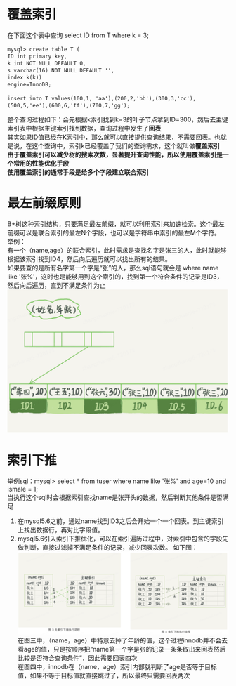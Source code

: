 # 覆盖索引
在下面这个表中查询  select ID from T where k = 3;
```text
mysql> create table T (
ID int primary key,
k int NOT NULL DEFAULT 0, 
s varchar(16) NOT NULL DEFAULT '',
index k(k))
engine=InnoDB;
 
insert into T values(100,1, 'aa'),(200,2,'bb'),(300,3,'cc'),(500,5,'ee'),(600,6,'ff'),(700,7,'gg');
```
整个查询过程如下：会先根据k索引找到k=3的叶子节点拿到ID=300，然后去主键索引表中根据主键索引找到数据，查询过程中发生了**回表**   
其实如果ID值已经在K索引中，那么就可以直接提供查询结果，不需要回表。也就是说，在这个查询中，索引k已经覆盖了我们的查询需求，这个就叫做**覆盖索引**  
**由于覆盖索引可以减少树的搜索次数，显著提升查询性能，所以使用覆盖索引是一个常用的性能优化手段**   
**使用覆盖索引的通常手段是给多个字段建立联合索引**   
# 最左前缀原则
B+树这种索引结构，只要满足最左前缀，就可以利用索引来加速检索。这个最左前缀可以是联合索引的最左N个字段，也可以是字符串中索引的最左M个字符。   
举例：   
有一个（name,age）的联合索引，此时需求是查找名字是张三的人，此时就能够根据该索引找到ID4，然后向后遍历就可以找出所有的结果。   
如果要查的是所有名字第一个字是“张”的人，那么sql语句就会是 where name like '张%'，这时也是能够用到这个索引的，找到第一个符合条件的记录是ID3，然后向后遍历，直到不满足条件为止   
![img_6.png](image/img_6.png)
# 索引下推
举例sql：mysql> select * from tuser where name like '张%' and age=10 and ismale = 1;    
当执行这个sql时会根据索引查找name是张开头的数据，然后判断其他条件是否满足  
1. 在mysql5.6之前，通过name找到ID3之后会开始一个一个回表。到主键索引上找出数据行，再对比字段值。  
2. mysql5.6引入索引下推优化，可以在索引遍历过程中，对索引中包含的字段先做判断，直接过滤掉不满足条件的记录，减少回表次数。
如下图：  
![img_7.png](image/img_7.png)
在图三中，（name，age）中特意去掉了年龄的值，这个过程innodb并不会去看age的值，只是按顺序把“name第一个字是张的记录一条条取出来回表然后比较是否符合查询条件”，因此需要回表四次   
在图四中，innodb在（name，age）索引内部就判断了age是否等于目标值，如果不等于目标值就直接跳过了，所以最终只需要回表两次   

